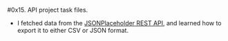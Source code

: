 #0x15. API project task files.

- I fetched data from the
[JSONPlaceholder REST API](https://jsonplaceholder.typicode.com/), and learned how
to export it to either CSV or JSON format.

